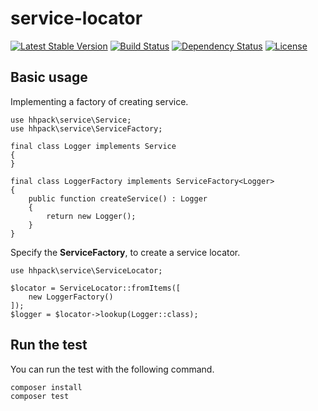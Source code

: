 # service-locator

[![Latest Stable Version](https://poser.pugx.org/hhpack/service-locator/v/stable)](https://packagist.org/packages/hhpack/service-locator)
[![Build Status](https://travis-ci.org/hhpack/service-locator.svg?branch=master)](https://travis-ci.org/hhpack/service-locator)
[![Dependency Status](https://www.versioneye.com/user/projects/56efa78e35630e00388897c3/badge.svg?style=flat)](https://www.versioneye.com/user/projects/56efa78e35630e00388897c3)
[![License](https://poser.pugx.org/hhpack/service-locator/license)](https://packagist.org/packages/hhpack/service-locator)

## Basic usage

Implementing a factory of creating service.

```hack
use hhpack\service\Service;
use hhpack\service\ServiceFactory;

final class Logger implements Service
{
}

final class LoggerFactory implements ServiceFactory<Logger>
{
    public function createService() : Logger
    {
        return new Logger();
    }
}
```

Specify the **ServiceFactory**, to create a service locator.

```hack
use hhpack\service\ServiceLocator;

$locator = ServiceLocator::fromItems([
    new LoggerFactory()
]);
$logger = $locator->lookup(Logger::class);
```

## Run the test

You can run the test with the following command.

	composer install
	composer test
	
